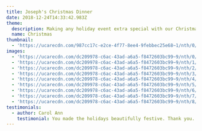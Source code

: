```yaml
---
title: Joseph's Christmas Dinner
date: 2018-12-24T14:33:42.983Z
theme:
  description: Making any holiday event extra special with our Christmas theme.
  name: Christmas
thumbnail:
  - 'https://ucarecdn.com/987cc17c-e2ce-4f77-8ee4-9febbec25e68~1/nth/0/'
images:
  - 'https://ucarecdn.com/dc209978-c6ac-43ad-a6a5-f8472603bc99~9/nth/0/'
  - 'https://ucarecdn.com/dc209978-c6ac-43ad-a6a5-f8472603bc99~9/nth/1/'
  - 'https://ucarecdn.com/dc209978-c6ac-43ad-a6a5-f8472603bc99~9/nth/2/'
  - 'https://ucarecdn.com/dc209978-c6ac-43ad-a6a5-f8472603bc99~9/nth/3/'
  - 'https://ucarecdn.com/dc209978-c6ac-43ad-a6a5-f8472603bc99~9/nth/4/'
  - 'https://ucarecdn.com/dc209978-c6ac-43ad-a6a5-f8472603bc99~9/nth/5/'
  - 'https://ucarecdn.com/dc209978-c6ac-43ad-a6a5-f8472603bc99~9/nth/6/'
  - 'https://ucarecdn.com/dc209978-c6ac-43ad-a6a5-f8472603bc99~9/nth/7/'
  - 'https://ucarecdn.com/dc209978-c6ac-43ad-a6a5-f8472603bc99~9/nth/8/'
testimonials:
  - author: Carol Ann
    testimonial: You made the holidays beautifully festive. Thank you.
---
```


